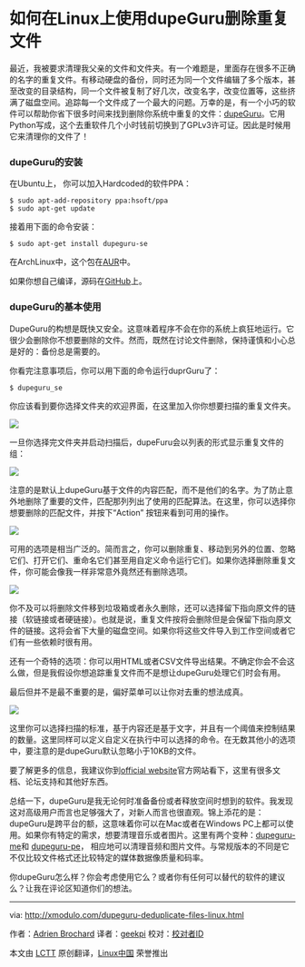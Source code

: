如何在Linux上使用dupeGuru删除重复文件
================================================================================
最近，我被要求清理我父亲的文件和文件夹。有一个难题是，里面存在很多不正确的名字的重复文件。有移动硬盘的备份，同时还为同一个文件编辑了多个版本，甚至改变的目录结构，同一个文件被复制了好几次，改变名字，改变位置等，这些挤满了磁盘空间。追踪每一个文件成了一个最大的问题。万幸的是，有一个小巧的软件可以帮助你省下很多时间来找到删除你系统中重复的文件：[dupeGuru][1]。它用Python写成，这个去重软件几个小时钱前切换到了GPLv3许可证。因此是时候用它来清理你的文件了！

### dupeGuru的安装 ###

在Ubuntu上， 你可以加入Hardcoded的软件PPA：

    $ sudo apt-add-repository ppa:hsoft/ppa
    $ sudo apt-get update 

接着用下面的命令安装：

    $ sudo apt-get install dupeguru-se 

在ArchLinux中，这个包在[AUR][2]中。

如果你想自己编译，源码在[GitHub][3]上。

### dupeGuru的基本使用 ###

DupeGuru的构想是既快又安全。这意味着程序不会在你的系统上疯狂地运行。它很少会删除你不想要删除的文件。然而，既然在讨论文件删除，保持谨慎和小心总是好的：备份总是需要的。

你看完注意事项后，你可以用下面的命令运行duprGuru了：

    $ dupeguru_se 

你应该看到要你选择文件夹的欢迎界面，在这里加入你你想要扫描的重复文件夹。

![](https://farm9.staticflickr.com/8596/16199976251_f78b042fba.jpg)

一旦你选择完文件夹并启动扫描后，dupeFuru会以列表的形式显示重复文件的组：

![](https://farm9.staticflickr.com/8600/16016041367_5ab2834efb_z.jpg)

注意的是默认上dupeGuru基于文件的内容匹配，而不是他们的名字。为了防止意外地删除了重要的文件，匹配那列列出了使用的匹配算法。在这里，你可以选择你想要删除的匹配文件，并按下“Action” 按钮来看到可用的操作。

![](https://farm8.staticflickr.com/7516/16199976361_c8f919b06e_b.jpg)

可用的选项是相当广泛的。简而言之，你可以删除重复、移动到另外的位置、忽略它们、打开它们、重命名它们甚至用自定义命令运行它们。如果你选择删除重复文件，你可能会像我一样非常意外竟然还有删除选项。

![](https://farm8.staticflickr.com/7503/16014366568_54f70e3140.jpg)

你不及可以将删除文件移到垃圾箱或者永久删除，还可以选择留下指向原文件的链接（软链接或者硬链接）。也就是说，重复文件按将会删除但是会保留下指向原文件的链接。这将会省下大量的磁盘空间。如果你将这些文件导入到工作空间或者它们有一些依赖时很有用。

还有一个奇特的选项：你可以用HTML或者CSV文件导出结果。不确定你会不会这么做，但是我假设你想追踪重复文件而不是想让dupeGuru处理它们时会有用。

最后但并不是最不重要的是，偏好菜单可以让你对去重的想法成真。

![](https://farm8.staticflickr.com/7493/16015755749_a9f343b943_z.jpg)

这里你可以选择扫描的标准，基于内容还是基于文字，并且有一个阈值来控制结果的数量。这里同样可以定义自定义在执行中可以选择的命令。在无数其他小的选项中，要注意的是dupeGuru默认忽略小于10KB的文件。

要了解更多的信息，我建议你到[official website][4]官方网站看下，这里有很多文档、论坛支持和其他好东西。

总结一下，dupeGuru是我无论何时准备备份或者释放空间时想到的软件。我发现这对高级用户而言也足够强大了，对新人而言也很直观。锦上添花的是：dupeGuru是跨平台的额，这意味着你可以在Mac或者在Windows PC上都可以使用。如果你有特定的需求，想要清理音乐或者图片。这里有两个变种：[dupeguru-me][5]和 [dupeguru-pe][6]， 相应地可以清理音频和图片文件。与常规版本的不同是它不仅比较文件格式还比较特定的媒体数据像质量和码率。

你dupeGuru怎么样？你会考虑使用它么？或者你有任何可以替代的软件的建议么？让我在评论区知道你们的想法。

--------------------------------------------------------------------------------

via: http://xmodulo.com/dupeguru-deduplicate-files-linux.html

作者：[Adrien Brochard][a]
译者：[geekpi](https://github.com/geekpi)
校对：[校对者ID](https://github.com/校对者ID)

本文由 [LCTT](https://github.com/LCTT/TranslateProject) 原创翻译，[Linux中国](http://linux.cn/) 荣誉推出

[a]:http://xmodulo.com/author/adrien
[1]:http://www.hardcoded.net/dupeguru/
[2]:https://aur.archlinux.org/packages/dupeguru-se/
[3]:https://github.com/hsoft/dupeguru
[4]:http://www.hardcoded.net/dupeguru/
[5]:http://www.hardcoded.net/dupeguru_me/
[6]:http://www.hardcoded.net/dupeguru_pe/